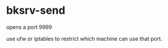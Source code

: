 # bksrv-send

opens a port 9999

use ufw or iptables to restrict which machine can use that port.


